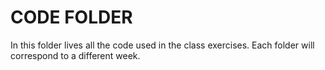 # CODE FOLDER

In this folder lives all the code used in the class exercises. Each folder will correspond to a different week. 